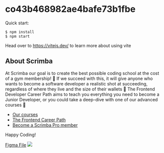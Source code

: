 # co43b468982ae4bafe73b1fbe

Quick start:

```
$ npm install
$ npm start
````

Head over to https://vitejs.dev/ to learn more about using vite
## About Scrimba

At Scrimba our goal is to create the best possible coding school at the cost of a gym membership! 💜
If we succeed with this, it will give anyone who wants to become a software developer a realistic shot at succeeding, regardless of where they live and the size of their wallets 🎉
The Frontend Developer Career Path aims to teach you everything you need to become a Junior Developer, or you could take a deep-dive with one of our advanced courses 🚀

- [Our courses](https://scrimba.com/allcourses)
- [The Frontend Career Path](https://scrimba.com/learn/frontend)
- [Become a Scrimba Pro member](https://scrimba.com/pricing)

Happy Coding!

[Figma File](https://www.figma.com/file/hE5klIn1AEQ9XWZWmurs7y/Learning-Journal%2FBlog?type=design&node-id=1-432&mode=design&t=jzYl1shTZFr1xHjQ-0)
![](image.png)
